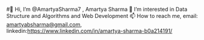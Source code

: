 #👋 Hi, I’m @AmartyaSharma7 , Amartya Sharma
👀 I’m interested in Data Structure and Algorithms and Web Development
📫 How to reach me, email: amartyabsharma@gmail.com, linkedin:https://www.linkedin.com/in/amartya-sharma-b0a214191/
